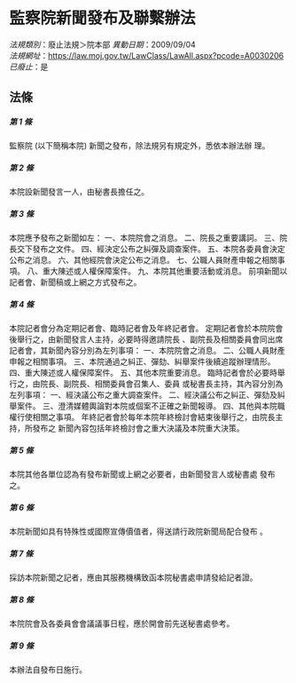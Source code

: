# 監察院新聞發布及聯繫辦法

*法規類別*：廢止法規＞院本部
*異動日期*：2009/09/04  
*法規網址*：https://law.moj.gov.tw/LawClass/LawAll.aspx?pcode=A0030206
*已廢止*：是


## 法條
##### 第 1 條
監察院 (以下簡稱本院) 新聞之發布，除法規另有規定外，悉依本辦法辦
理。


##### 第 2 條
本院設新聞發言一人，由秘書長擔任之。


##### 第 3 條
本院應予發布之新聞如左：
一、本院院會之消息。
二、院長之重要講詞。
三、院長交下發布之文件。
四、經決定公布之糾彈及調查案件。
五、本院各委員會決定公布之消息。
六、其他經院會決定公布之消息。
七、公職人員財產申報之相關事項。
八、重大陳述或人權保障案件。
九、本院其他重要活動或消息。
前項新聞以記者會、新聞稿或上網之方式發布之。


##### 第 4 條
本院記者會分為定期記者會、臨時記者會及年終記者會。
定期記者會於本院院會後舉行之，由新聞發言人主持，必要時得邀請院長
、副院長及相關委員會同出席記者會，其新聞內容分別為左列事項：
一、本院院會之消息。
二、公職人員財產申報之相關事項。
三、本院通過之糾正、彈劾、糾舉案件後續追蹤辦理情形。
四、重大陳述或人權保障案件。
五、其他本院重要消息。
臨時記者會於必要時舉行之，由院長、副院長、相關委員會召集人、委員
或秘書長主持，其內容分別為左列事項：
一、經決議公布之重大調查案件。
二、經決議公布之糾正、彈劾及糾舉案件。
三、澄清媒體輿論對本院或個案不正確之新聞報導。
四、其他與本院職權行使相關之事項。
年終記者會於每年本院年終檢討會結束後舉行之，由院長主持，所發布之
新聞內容包括年終檢討會之重大決議及本院重大決策。


##### 第 5 條
本院其他各單位認為有發布新聞或上網之必要者，由新聞發言人或秘書處
發布之。


##### 第 6 條
本院新聞如具有特殊性或國際宣傳價值者，得送請行政院新聞局配合發布
。


##### 第 7 條
採訪本院新聞之記者，應由其服務機構致函本院秘書處申請發給記者證。


##### 第 8 條
本院院會及各委員會會議議事日程，應於開會前先送秘書處參考。


##### 第 9 條
本辦法自發布日施行。




